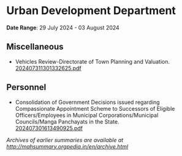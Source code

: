 # Urban Development Department

**Date Range**: 29 July 2024 - 03 August 2024


## Miscellaneous
- Vehicles Review-Directorate of Town Planning and Valuation.\
  [202407311301332625.pdf](https://gr.maharashtra.gov.in/Site/Upload/Government%20Resolutions/English/202407311301332625.pdf)

## Personnel
- Consolidation of Government Decisions issued regarding Compassionate Appointment Scheme to Successors of Eligible Officers/Employees in Municipal Corporations/Municipal Councils/Manga Panchayats in the State.\
  [202407301613490925.pdf](https://gr.maharashtra.gov.in/Site/Upload/Government%20Resolutions/English/202407301613490925.pdf)


*Archives of earlier summaries are available at http://mahsummary.orgpedia.in/en/archive.html*